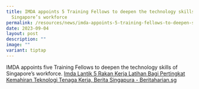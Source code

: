 ```yaml
---
title: IMDA appoints 5 Training Fellows to deepen the technology skills of
  Singapore’s workforce
permalink: /resources/news/imda-appoints-5-training-fellows-to-deepen-singapore-workforce-technology-skills/
date: 2023-09-04
layout: post
description: ""
image: ""
variant: tiptap
---
```

<p>IMDA appoints five Training Fellows to deepen the technology skills of
Singapore’s workforce. <a href="https://www.beritaharian.sg/setempat/imda-lantik-5-rakan-kerja-latihan-bagi-pertingkat-kemahiran-teknologi-tenaga-kerja" rel="noopener noreferrer nofollow" target="_blank">Imda Lantik 5 Rakan Kerja Latihan Bagi Pertingkat Kemahiran Teknologi Tenaga Kerja, Berita Singapura - Beritaharian.sg</a>
</p>